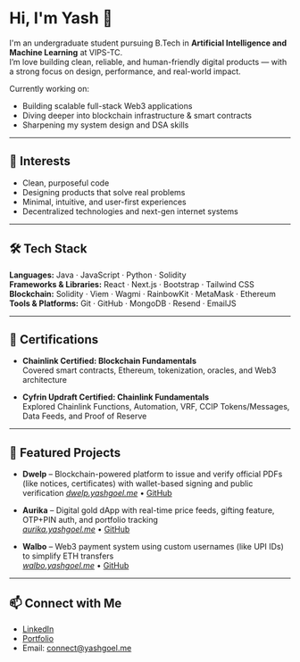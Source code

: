 # Hi, I'm Yash 👋

I'm an undergraduate student pursuing B.Tech in **Artificial Intelligence and Machine Learning** at VIPS-TC.  
I’m love building clean, reliable, and human-friendly digital products — with a strong focus on design, performance, and real-world impact.

Currently working on:
- Building scalable full-stack Web3 applications  
- Diving deeper into blockchain infrastructure & smart contracts  
- Sharpening my system design and DSA skills  

---

## 🌱 Interests

- Clean, purposeful code  
- Designing products that solve real problems  
- Minimal, intuitive, and user-first experiences  
- Decentralized technologies and next-gen internet systems  

---

## 🛠 Tech Stack

**Languages:** Java · JavaScript · Python · Solidity  
**Frameworks & Libraries:** React · Next.js · Bootstrap · Tailwind CSS  
**Blockchain:** Solidity · Viem · Wagmi · RainbowKit · MetaMask · Ethereum  
**Tools & Platforms:** Git · GitHub · MongoDB · Resend · EmailJS  

---

## 📜 Certifications

- **Chainlink Certified: Blockchain Fundamentals**  
Covered smart contracts, Ethereum, tokenization, oracles, and Web3 architecture

- **Cyfrin Updraft Certified: Chainlink Fundamentals**  
Explored Chainlink Functions, Automation, VRF, CCIP Tokens/Messages, Data Feeds, and Proof of Reserve

---

## 📁 Featured Projects

- **Dwelp** – Blockchain-powered platform to issue and verify official PDFs (like notices, certificates) with wallet-based signing and public verification
  [_dwelp.yashgoel.me_](https://dwelp.yashgoel.me) • [GitHub](https://github.com/yashgoel75/dwelp)
  
- **Aurika** – Digital gold dApp with real-time price feeds, gifting feature, OTP+PIN auth, and portfolio tracking  
  [_aurika.yashgoel.me_](https://aurika.yashgoel.me) • [GitHub](https://github.com/yashgoel75/aurika)

- **Walbo** – Web3 payment system using custom usernames (like UPI IDs) to simplify ETH transfers  
  [_walbo.yashgoel.me_](https://walbo.yashgoel.me) • [GitHub](https://github.com/yashgoel75/walbo)

---

## 📫 Connect with Me

- [LinkedIn](https://www.linkedin.com/in/yashgoel75)  
- [Portfolio](https://yashgoel.me)  
- Email: connect@yashgoel.me
